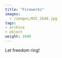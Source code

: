 ```yaml
---
title: "Fireworks"
images:
  - /images/DSC_2646.jpg
tags:
- archive
- object
weight: 2646
---
```


Let freedom ring!